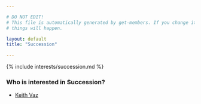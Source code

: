 ```yaml
---

# DO NOT EDIT!
# This file is automatically generated by get-members. If you change it, bad
# things will happen.

layout: default
title: "Succession"

---
```


{% include interests/succession.md %}

### Who is interested in Succession?


* [Keith Vaz](../members/keith-vaz.html)
